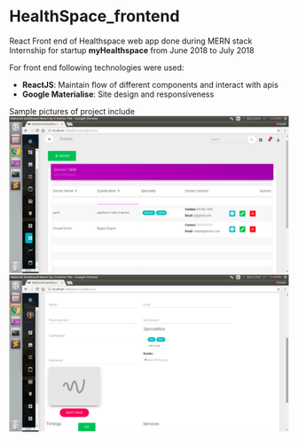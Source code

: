 # HealthSpace_frontend

React Front end of Healthspace web app done during MERN stack Internship for startup <b>myHealthspace</b> from June 2018 to July 2018

For front end following technologies were used:
<ul>
  <li><b>ReactJS</b>: Maintain flow of different components and interact with apis</li>
  <li><b>Google Materialise</b>:  Site design and responsiveness </li>
</ul>

Sample pictures of project include
      <img src="1 (1).png">
      <img src="3.png" alt="New York">
 

